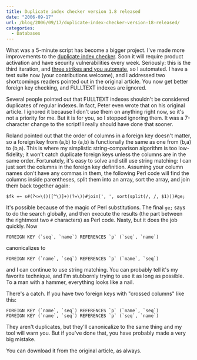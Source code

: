 ```yaml
---
title: Duplicate index checker version 1.8 released
date: "2006-09-17"
url: /blog/2006/09/17/duplicate-index-checker-version-18-released/
categories:
  - Databases
---
```

What was a 5-minute script has become a bigger project. I've made more improvements to the [duplicate index checker](/blog/2006/08/28/how-to-find-duplicate-and-redundant-indexes-in-mysql/). Soon it will require product activation and have security vulnerabilities every week. Seriously: this is the third iteration, and [three strikes and you automate](http://c2.com/cgi/wiki?ThreeStrikesAndYouAutomate), so I automated. I have a test suite now (your contributions welcome), and I addressed two shortcomings readers pointed out in the original article. You now get better foreign key checking, and FULLTEXT indexes are ignored.

Several people pointed out that FULLTEXT indexes shouldn't be considered duplicates of regular indexes. In fact, Peter even wrote that on his original article. I ignored it because I don't use them on anything right now, so it's not a priority for me. But it is for you, so I stopped ignoring them. It was a 7-character change to the script! I really should have done that sooner.

Roland pointed out that the order of columns in a foreign key doesn't matter, so a foreign key from (a,b) to (a,b) is functionally the same as one from (b,a) to (b,a). This is where my simplistic string-comparison algorithm is too low-fidelity; it won't catch duplicate foreign keys unless the columns are in the same order. Fortunately, it's easy to solve and still use string matching: I can just sort the columns in the foreign key definition. Assuming your column names don't have any commas in them, the following Perl code will find the columns inside parentheses, split them into an array, sort the array, and join them back together again:

```
$fk =~ s#(?<=\()([^\)]+)(?=\))#join(', ', sort(split(/, /, $1)))#ge;
```

It's possible because of the magic of Perl substitutions. The final `ge;` says to do the search globally, and then execute the results (the part between the rightmost two `#` characters) as Perl code. Nasty, but it does the job quickly. Now 

```
FOREIGN KEY (`seq`, `name`) REFERENCES `p` (`seq`, `name`)
```

canonicalizes to

```
FOREIGN KEY (`name`, `seq`) REFERENCES `p` (`name`, `seq`)
```

and I can continue to use string matching. You can probably tell it's my favorite technique, and I'm stubbornly trying to use it as long as possible. To a man with a hammer, everything looks like a nail.

There's a catch. If you have two foreign keys with "crossed columns" like this:

```
FOREIGN KEY (`name`, `seq`) REFERENCES `p` (`name`, `seq`)
FOREIGN KEY (`name`, `seq`) REFERENCES `p` (`seq`, `name`)
```

They aren't duplicates, but they'll canonicalize to the same thing and my tool will warn you. But if you've done that, you have probably made a very big mistake.

You can download it from the original article, as always.


